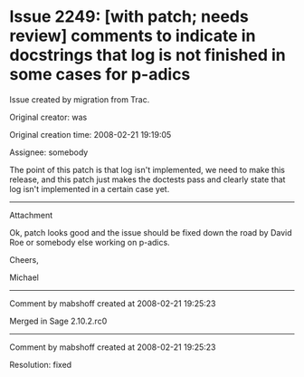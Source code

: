 # Issue 2249: [with patch; needs review] comments to indicate in docstrings that log is not finished in some cases for p-adics

Issue created by migration from Trac.

Original creator: was

Original creation time: 2008-02-21 19:19:05

Assignee: somebody

The point of this patch is that log isn't implemented, we need to make this release, and this patch just makes the doctests pass and clearly state that log isn't implemented in a certain case yet. 


---

Attachment

Ok, patch looks good and the issue should be fixed down the road by David Roe or somebody else working on p-adics.

Cheers,

Michael


---

Comment by mabshoff created at 2008-02-21 19:25:23

Merged in Sage 2.10.2.rc0


---

Comment by mabshoff created at 2008-02-21 19:25:23

Resolution: fixed
